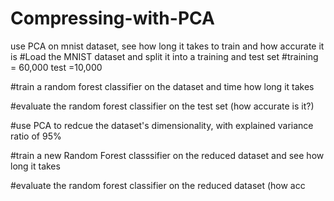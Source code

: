 # Compressing-with-PCA
use PCA on mnist dataset, see how long it takes to train and how accurate it is
#Load the MNIST dataset and split it into a training and test set
#training = 60,000 test =10,000

#train a random forest classifier on the dataset and time how long it takes

#evaluate the random forest classifier on the test set (how accurate is it?)

#use PCA to redcue the dataset's dimensionality, with explained variance ratio of 95%

#train a new Random Forest classsifier on the reduced dataset and see how long it takes

#evaluate the random forest classifier on the reduced dataset (how acc
